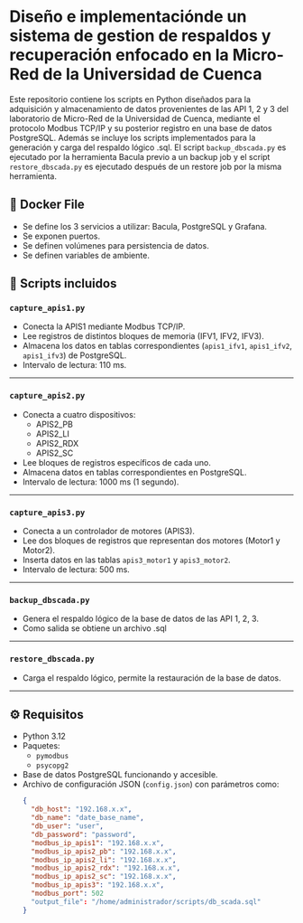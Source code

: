 # Diseño e implementaciónde un sistema de gestion de respaldos y recuperación enfocado en la Micro-Red de la Universidad de Cuenca

Este repositorio contiene los scripts en Python diseñados para la adquisición y almacenamiento de datos provenientes de las API 1, 2 y 3 del laboratorio de Micro-Red de la Universidad de Cuenca, mediante el protocolo Modbus TCP/IP y su posterior registro en una base de datos PostgreSQL. Además se incluye los scripts implementados para la generación y carga del respaldo lógico .sql. El script `backup_dbscada.py` es ejecutado por la herramienta Bacula previo a un backup job y el script `restore_dbscada.py` es ejecutado después de un restore job por la misma herramienta.

## 📂 **Docker File**
- Se define los 3 servicios a utilizar: Bacula, PostgreSQL y Grafana.
- Se exponen puertos.
- Se definen volúmenes para persistencia de datos.
- Se definen variables de ambiente.
## 📂 **Scripts incluidos**

### `capture_apis1.py`
- Conecta la APIS1 mediante Modbus TCP/IP.
- Lee registros de distintos bloques de memoria (IFV1, IFV2, IFV3).
- Almacena los datos en tablas correspondientes (`apis1_ifv1`, `apis1_ifv2`, `apis1_ifv3`) de PostgreSQL.
- Intervalo de lectura: 110 ms.

---

### `capture_apis2.py`
- Conecta a cuatro dispositivos:
  - APIS2_PB
  - APIS2_LI
  - APIS2_RDX
  - APIS2_SC
- Lee bloques de registros específicos de cada uno.
- Almacena datos en tablas correspondientes en PostgreSQL.
- Intervalo de lectura: 1000 ms (1 segundo).

---

### `capture_apis3.py`
- Conecta a un controlador de motores (APIS3).
- Lee dos bloques de registros que representan dos motores (Motor1 y Motor2).
- Inserta datos en las tablas `apis3_motor1` y `apis3_motor2`.
- Intervalo de lectura: 500 ms.

---

### `backup_dbscada.py`
- Genera el respaldo lógico de la base de datos de las API 1, 2, 3.
- Como salida se obtiene un archivo .sql

---

### `restore_dbscada.py`
- Carga el respaldo lógico, permite la restauración de la base de datos.

---

## ⚙️ **Requisitos**

- Python 3.12
- Paquetes:
  - `pymodbus`
  - `psycopg2`
- Base de datos PostgreSQL funcionando y accesible.
- Archivo de configuración JSON (`config.json`) con parámetros como:
  ```json
  {
    "db_host": "192.168.x.x",
    "db_name": "date_base_name",
    "db_user": "user",
    "db_password": "password",
    "modbus_ip_apis1": "192.168.x.x",
    "modbus_ip_apis2_pb": "192.168.x.x",
    "modbus_ip_apis2_li": "192.168.x.x",
    "modbus_ip_apis2_rdx": "192.168.x.x",
    "modbus_ip_apis2_sc": "192.168.x.x",
    "modbus_ip_apis3": "192.168.x.x",
    "modbus_port": 502
    "output_file": "/home/administrador/scripts/db_scada.sql"
  }
